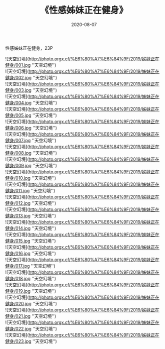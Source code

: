 ﻿---
layout: post
title: 《性感姊妹正在健身》
date: 2020-08-07
img: http://photo.orgx.cf/%E6%80%A7%E6%84%9F/2019/姊妹正在健身/000.jpg
tags: [美女,性感,泳衣]
---

性感姊妹正在健身，23P

![天空幻境](http://photo.orgx.cf/%E6%80%A7%E6%84%9F/2019/姊妹正在健身/001.jpg ''天空幻境'')<br>
![天空幻境](http://photo.orgx.cf/%E6%80%A7%E6%84%9F/2019/姊妹正在健身/002.jpg ''天空幻境'')<br>
![天空幻境](http://photo.orgx.cf/%E6%80%A7%E6%84%9F/2019/姊妹正在健身/003.jpg ''天空幻境'')<br>
![天空幻境](http://photo.orgx.cf/%E6%80%A7%E6%84%9F/2019/姊妹正在健身/004.jpg ''天空幻境'')<br>
![天空幻境](http://photo.orgx.cf/%E6%80%A7%E6%84%9F/2019/姊妹正在健身/005.jpg ''天空幻境'')<br>
![天空幻境](http://photo.orgx.cf/%E6%80%A7%E6%84%9F/2019/姊妹正在健身/006.jpg ''天空幻境'')<br>
![天空幻境](http://photo.orgx.cf/%E6%80%A7%E6%84%9F/2019/姊妹正在健身/007.jpg ''天空幻境'')<br>
![天空幻境](http://photo.orgx.cf/%E6%80%A7%E6%84%9F/2019/姊妹正在健身/008.jpg ''天空幻境'')<br>
![天空幻境](http://photo.orgx.cf/%E6%80%A7%E6%84%9F/2019/姊妹正在健身/009.jpg ''天空幻境'')<br>
![天空幻境](http://photo.orgx.cf/%E6%80%A7%E6%84%9F/2019/姊妹正在健身/010.jpg ''天空幻境'')<br>
![天空幻境](http://photo.orgx.cf/%E6%80%A7%E6%84%9F/2019/姊妹正在健身/011.jpg ''天空幻境'')<br>
![天空幻境](http://photo.orgx.cf/%E6%80%A7%E6%84%9F/2019/姊妹正在健身/012.jpg ''天空幻境'')<br>
![天空幻境](http://photo.orgx.cf/%E6%80%A7%E6%84%9F/2019/姊妹正在健身/013.jpg ''天空幻境'')<br>
![天空幻境](http://photo.orgx.cf/%E6%80%A7%E6%84%9F/2019/姊妹正在健身/014.jpg ''天空幻境'')<br>
![天空幻境](http://photo.orgx.cf/%E6%80%A7%E6%84%9F/2019/姊妹正在健身/015.jpg ''天空幻境'')<br>
![天空幻境](http://photo.orgx.cf/%E6%80%A7%E6%84%9F/2019/姊妹正在健身/016.jpg ''天空幻境'')<br>
![天空幻境](http://photo.orgx.cf/%E6%80%A7%E6%84%9F/2019/姊妹正在健身/017.jpg ''天空幻境'')<br>
![天空幻境](http://photo.orgx.cf/%E6%80%A7%E6%84%9F/2019/姊妹正在健身/018.jpg ''天空幻境'')<br>
![天空幻境](http://photo.orgx.cf/%E6%80%A7%E6%84%9F/2019/姊妹正在健身/019.jpg ''天空幻境'')<br>
![天空幻境](http://photo.orgx.cf/%E6%80%A7%E6%84%9F/2019/姊妹正在健身/020.jpg ''天空幻境'')<br>
![天空幻境](http://photo.orgx.cf/%E6%80%A7%E6%84%9F/2019/姊妹正在健身/021.jpg ''天空幻境'')<br>
![天空幻境](http://photo.orgx.cf/%E6%80%A7%E6%84%9F/2019/姊妹正在健身/022.jpg ''天空幻境'')<br>
![天空幻境](http://photo.orgx.cf/%E6%80%A7%E6%84%9F/2019/姊妹正在健身/023.jpg ''天空幻境'')<br>

